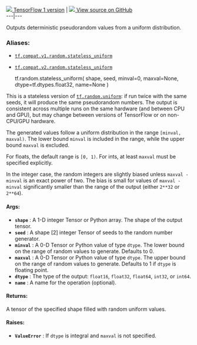[ ![](https://tensorflow.google.cn/images/tf_logo_32px.png) TensorFlow 1
version](/versions/r1.15/api_docs/python/tf/random/stateless_uniform) |  [
![](https://tensorflow.google.cn/images/GitHub-Mark-32px.png) View source on
GitHub
](https://github.com/tensorflow/tensorflow/blob/r2.0/tensorflow/python/ops/stateless_random_ops.py#L36-L102)  
---|---  
  
Outputs deterministic pseudorandom values from a uniform distribution.

### Aliases:

  * [`tf.compat.v1.random.stateless_uniform`](/api_docs/python/tf/random/stateless_uniform)
  * [`tf.compat.v2.random.stateless_uniform`](/api_docs/python/tf/random/stateless_uniform)

    
    
    tf.random.stateless_uniform(
        shape,
        seed,
        minval=0,
        maxval=None,
        dtype=tf.dtypes.float32,
        name=None
    )
    

This is a stateless version of
[`tf.random.uniform`](https://tensorflow.google.cn/api_docs/python/tf/random/uniform):
if run twice with the same seeds, it will produce the same pseudorandom
numbers. The output is consistent across multiple runs on the same hardware
(and between CPU and GPU), but may change between versions of TensorFlow or on
non-CPU/GPU hardware.

The generated values follow a uniform distribution in the range `[minval,
maxval)`. The lower bound `minval` is included in the range, while the upper
bound `maxval` is excluded.

For floats, the default range is `[0, 1)`. For ints, at least `maxval` must be
specified explicitly.

In the integer case, the random integers are slightly biased unless `maxval -
minval` is an exact power of two. The bias is small for values of `maxval -
minval` significantly smaller than the range of the output (either `2**32` or
`2**64`).

#### Args:

  * **`shape`** : A 1-D integer Tensor or Python array. The shape of the output tensor.
  * **`seed`** : A shape [2] integer Tensor of seeds to the random number generator.
  * **`minval`** : A 0-D Tensor or Python value of type `dtype`. The lower bound on the range of random values to generate. Defaults to 0.
  * **`maxval`** : A 0-D Tensor or Python value of type `dtype`. The upper bound on the range of random values to generate. Defaults to 1 if `dtype` is floating point.
  * **`dtype`** : The type of the output: `float16`, `float32`, `float64`, `int32`, or `int64`.
  * **`name`** : A name for the operation (optional).

#### Returns:

A tensor of the specified shape filled with random uniform values.

#### Raises:

  * **`ValueError`** : If `dtype` is integral and `maxval` is not specified.

